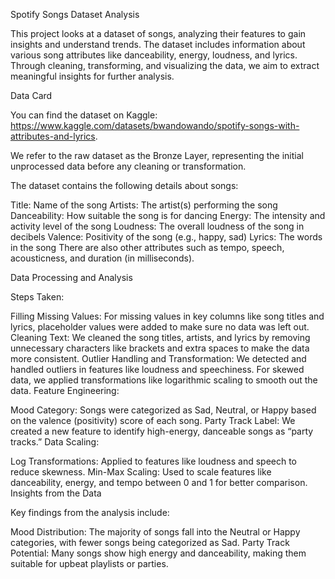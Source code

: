 Spotify Songs Dataset Analysis

This project looks at a dataset of songs, analyzing their features to gain insights and understand trends. The dataset includes information about various song attributes like danceability, energy, loudness, and lyrics. Through cleaning, transforming, and visualizing the data, we aim to extract meaningful insights for further analysis.

Data Card

You can find the dataset on Kaggle: https://www.kaggle.com/datasets/bwandowando/spotify-songs-with-attributes-and-lyrics.

We refer to the raw dataset as the Bronze Layer, representing the initial unprocessed data before any cleaning or transformation.

The dataset contains the following details about songs:

Title: Name of the song
Artists: The artist(s) performing the song
Danceability: How suitable the song is for dancing
Energy: The intensity and activity level of the song
Loudness: The overall loudness of the song in decibels
Valence: Positivity of the song (e.g., happy, sad)
Lyrics: The words in the song
There are also other attributes such as tempo, speech, acousticness, and duration (in milliseconds).

Data Processing and Analysis

Steps Taken:

Filling Missing Values: For missing values in key columns like song titles and lyrics, placeholder values were added to make sure no data was left out.
Cleaning Text: We cleaned the song titles, artists, and lyrics by removing unnecessary characters like brackets and extra spaces to make the data more consistent.
Outlier Handling and Transformation: We detected and handled outliers in features like loudness and speechiness. For skewed data, we applied transformations like logarithmic scaling to smooth out the data.
Feature Engineering:

Mood Category: Songs were categorized as Sad, Neutral, or Happy based on the valence (positivity) score of each song.
Party Track Label: We created a new feature to identify high-energy, danceable songs as “party tracks.”
Data Scaling:

Log Transformations: Applied to features like loudness and speech to reduce skewness.
Min-Max Scaling: Used to scale features like danceability, energy, and tempo between 0 and 1 for better comparison.
Insights from the Data

Key findings from the analysis include:

Mood Distribution: The majority of songs fall into the Neutral or Happy categories, with fewer songs being categorized as Sad.
Party Track Potential: Many songs show high energy and danceability, making them suitable for upbeat playlists or parties.

